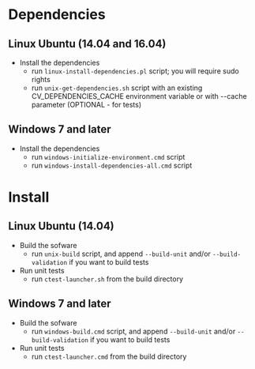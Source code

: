 Dependencies
============

Linux Ubuntu (14.04 and 16.04) 
-----------------------------
- Install the dependencies
  - run `linux-install-dependencies.pl` script; you will require sudo rights
  - run `unix-get-dependencies.sh` script with an existing CV_DEPENDENCIES_CACHE environment variable or with --cache parameter (OPTIONAL - for tests)


Windows 7 and later
-------------------
- Install the dependencies
  - run `windows-initialize-environment.cmd` script
  - run `windows-install-dependencies-all.cmd` script


Install
=======

Linux Ubuntu (14.04)
--------------------
- Build the sofware
  - run `unix-build` script, and append `--build-unit` and/or `--build-validation` if you want to build tests
- Run unit tests
  - run `ctest-launcher.sh` from the build directory


Windows 7 and later
-------------------
- Build the sofware
  - run `windows-build.cmd` script, and append `--build-unit` and/or `--build-validation` if you want to build tests
- Run unit tests
  - run `ctest-launcher.cmd` from the build directory

